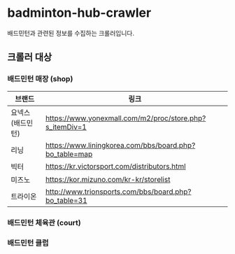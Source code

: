 # badminton-hub-crawler
배드민턴과 관련된 정보를 수집하는 크롤러입니다.

## 크롤러 대상
### 배드민턴 매장 (shop)
| 브랜드 | 링크 |
| ------ | ---- |
| 요넥스(배드민턴) | https://www.yonexmall.com/m2/proc/store.php?s_itemDiv=1 |
| 리닝 | https://www.liningkorea.com/bbs/board.php?bo_table=map |
| 빅터 | https://kr.victorsport.com/distributors.html |
| 미즈노 | https://kor.mizuno.com/kr-kr/storelist |
| 트라이온 | http://www.trionsports.com/bbs/board.php?bo_table=31 |

### 배드민턴 체육관 (court)
### 배드민턴 클럽
